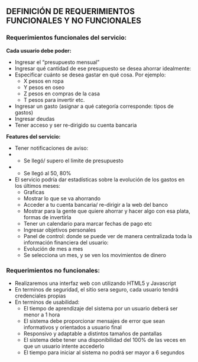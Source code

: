 
## DEFINICIÓN DE REQUERIMIENTOS FUNCIONALES Y NO FUNCIONALES

### Requerimientos funcionales del servicio:

**Cada usuario debe poder:**
 
- Ingresar el “presupuesto mensual” 
- Ingresar qué cantidad de ese presupuesto se desea ahorrar idealmente:
- Especificar cuánto se desea gastar en qué cosa. Por ejemplo:
    - X pesos en ropa
    - Y pesos en oseo
    - Z pesos en compras de la casa
    - T pesos para invertir etc.
- Ingresar un gasto (asignar a qué categoría corresponde: tipos de gastos)
- Ingresar deudas
- Tener acceso y ser re-dirigido su cuenta bancaria
		


**Features del servicio:**

- Tener notificaciones de aviso:
- - Se llegó/ supero el limite de presupuesto
- - Se llegó al 50, 80%
- El servicio podría dar estadísticas sobre la evolución de los gastos en los últimos meses:
  - Graficas 
  - Mostrar lo que se va ahorrando
  - Acceder a tu cuenta bancaria/ re-dirigir a la web del banco
  - Mostrar para la gente que quiere ahorrar y hacer algo con esa plata, formas de invertirla
  - Tener un calendario para marcar fechas de pago etc
  - Ingresar objetivos personales
  - Panel de control: donde se puede ver de manera centralizada toda la información financiera del usuario:
  - Evolución de mes a mes
  - Se selecciona un mes, y se ven los movimientos de dinero





### Requerimientos no funcionales:

- Realizaremos una interfaz web con utilizando HTML5 y Javascript
- En terminos de seguridad, el sitio sera seguro, cada usuario tendrá credenciales propias 
- En terminos de usabilidad:
  - El tiempo de aprendizaje del sistema por un usuario deberá ser menor a 1 hora
  - El sistema debe proporcionar mensajes de error que sean informativos y orientados a usuario final
  - Responsivo y adaptable a distintos tamaños de pantallas
  - El sistema debe tener una disponibilidad del 100% de las veces en que un usuario intente accederlo
  - El tiempo para iniciar al sistema no podrá ser mayor a 6 segundos
